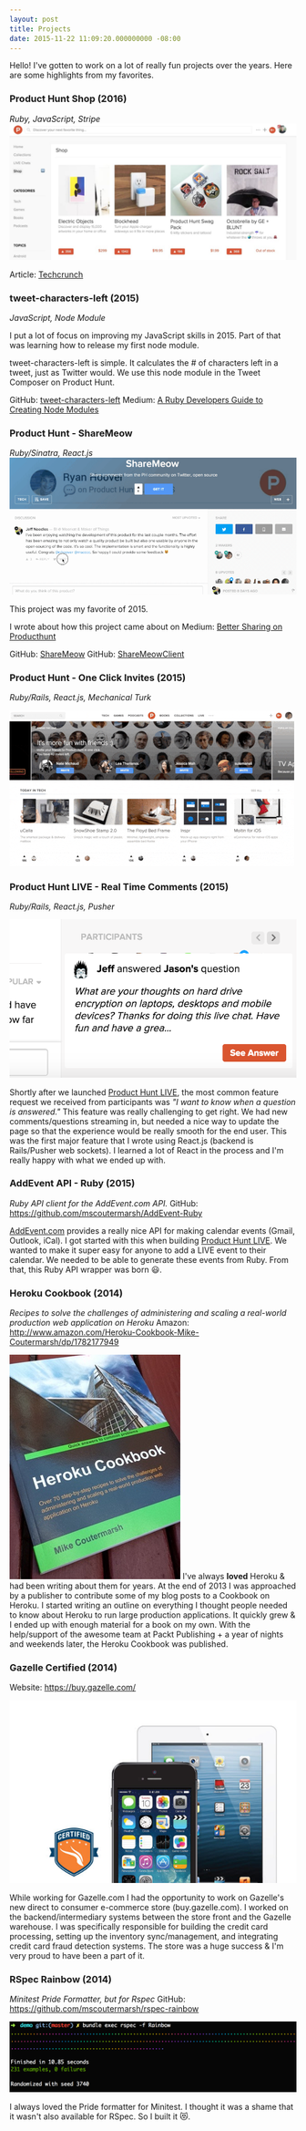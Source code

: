 ```yaml
---
layout: post
title: Projects
date: 2015-11-22 11:09:20.000000000 -08:00
---
```

Hello! I've gotten to work on a lot of really fun projects over the years. Here are some highlights from my favorites.

### Product Hunt Shop (2016)
*Ruby, JavaScript, Stripe*
![](/assets/archive/images/2016/Jun/ph-shop.jpg)


Article: [Techcrunch](https://techcrunch.com/2016/05/19/product-hunt-is-ready-to-rake-in-revenue-by-selling-goods-directly-on-the-platform/)



### tweet-characters-left (2015)
*JavaScript, Node Module*

I put a lot of focus on improving my JavaScript skills in 2015. Part of that was learning how to release my first node module.

tweet-characters-left is simple. It calculates the # of characters left in a tweet, just as Twitter would. We use this node module in the Tweet Composer on Product Hunt.

GitHub: [tweet-characters-left](https://github.com/mscoutermarsh/tweet-characters-left)
Medium: [A Ruby Developers Guide to Creating Node Modules](https://medium.com/@mscccc/a-ruby-developers-guide-to-creating-node-modules-923c53febf2c#.y3u2hsvc9)


### Product Hunt - ShareMeow
*Ruby/Sinatra, React.js*
![](/assets/archive/images/2016/Jan/tweetdemogif.gif)

This project was my favorite of 2015.

I wrote about how this project came about on Medium: [Better Sharing on Producthunt](https://medium.com/@mscccc/better-sharing-on-product-hunt-4e3da73824bb#.u7udq7k2a)

GitHub: [ShareMeow](https://github.com/producthunt/sharemeow)
GitHub: [ShareMeowClient](https://github.com/producthunt/sharemeowclient)

### Product Hunt - One Click Invites (2015)

*Ruby/Rails, React.js, Mechanical Turk*

![](/assets/archive/images/2015/Nov/invite-example.gif)


### Product Hunt LIVE - Real Time Comments (2015)

*Ruby/Rails, React.js, Pusher*

![LIVE real time comments](/assets/archive/images/2015/Nov/live_example.png)

Shortly after we launched [Product Hunt LIVE](https://www.producthunt.com/live), the most common feature request we received from participants was *"I want to know when a question is answered."* This feature was really challenging to get right. We had new comments/questions streaming in, but needed a nice way to update the page so that the experience would be really smooth for the end user. This was the first major feature that I wrote using React.js (backend is Rails/Pusher web sockets). I learned a lot of React in the process and I'm really happy with what we ended up with.

### AddEvent API - Ruby (2015)
*Ruby API client for the AddEvent.com API.*
GitHub: https://github.com/mscoutermarsh/AddEvent-Ruby

[AddEvent.com](https://addevent.com) provides a really nice API for making calendar events (Gmail, Outlook, iCal). I got started with this when building [Product Hunt LIVE](https://www.producthunt.com/live). We wanted to make it super easy for anyone to add a LIVE event to their calendar. We needed to be able to generate these events from Ruby. From that, this Ruby API wrapper was born 😃.

### Heroku Cookbook (2014)
*Recipes to solve the challenges of administering and scaling a real-world production web application on Heroku*
Amazon: http://www.amazon.com/Heroku-Cookbook-Mike-Coutermarsh/dp/1782177949

![Heroku Cookbook](/assets/archive/images/2015/Nov/herokusmall.jpg)
I've always **loved** Heroku & had been writing about them for years. At the end of 2013 I was approached by a publisher to contribute some of my blog posts to a Cookbook on Heroku. I started writing an outline on everything I thought people needed to know about Heroku to run large production applications. It quickly grew & I ended up with enough material for a book on my own. With the help/support of the awesome team at Packt Publishing +
a year of nights and weekends later, the Heroku Cookbook was published.

### Gazelle Certified (2014)
Website: https://buy.gazelle.com/

![](/assets/archive/images/2015/Nov/mainbanner-iphone_ipad.jpg)

While working for Gazelle.com I had the opportunity to work on Gazelle's new direct to consumer e-commerce store (buy.gazelle.com). I worked on the backend/intermediary systems between the store front and the Gazelle warehouse. I was specifically responsible for building the credit card processing, setting up the inventory sync/management, and integrating credit card fraud detection systems. The store was a huge success & I'm very proud to have been a part of it.

### RSpec Rainbow (2014)
*Minitest Pride Formatter, but for Rspec*
GitHub: https://github.com/mscoutermarsh/rspec-rainbow

![RSpec Rainbow](/assets/archive/images/2015/Nov/rspec-rainbow.jpg)

I always loved the Pride formatter for Minitest. I thought it was a shame that it wasn't also available for RSpec. So I built it 😻.
